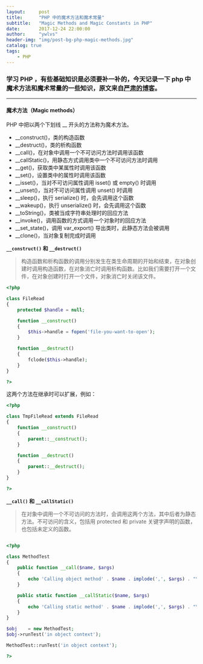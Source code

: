 ```yaml
---
layout:     post
title:      "PHP 中的魔术方法和魔术常量"
subtitle:   "Magic Methods and Magic Constants in PHP"
date:       2017-12-24 22:00:00
author:     "ywlvs"
header-img: "img/post-bg-php-magic-methods.jpg"
catalog: true
tags:
    - PHP
---
```

### 学习 PHP ，有些基础知识是必须要补一补的，今天记录一下 php 中魔术方法和魔术常量的一些知识，原文来自[严肃的博客](http://yansu.org/2014/04/27/magic-methods-and-magic-constants-in-php.html)。

---

#### 魔术方法（Magic methods）

PHP 中把以两个下划线 __ 开头的方法称为魔术方法。

+ __construct()，类的构造函数
+ __destruct()，类的析构函数
+ __call()，在对象中调用一个不可访问方法时调用该函数
+ __callStatic()，用静态方式调用类中一个不可访问方法时调用
+ __get()，获取类中某属性时调用该函数
+ __set()，设置类中的属性时调用该函数
+ __isset()，当对不可访问属性调用 isset() 或 empty() 时调用
+ __unset()，当对不可访问属性调用 unset() 时调用
+ __sleep()，执行 serialize() 时，会先调用这个函数
+ __wakeup()，执行 unserialize() 时，会先调用这个函数
+ __toString()，类被当成字符串处理时的回应方法
+ __invoke()，调用函数的方式调用一个对象时的回应方法
+ __set_state()，调用 var_export() 导出类时，此静态方法会被调用
+ __clone()，当对象复制完成时调用

**`__construct()` 和 `__destruct()`**

> 构造函数和析构函数的调用分别发生在类生命周期的开始和结束，在对象创建时调用构造函数，在对象消亡时调用析构函数。比如我们需要打开一个文件，在对象创建时打开一个文件，对象消亡时关闭该文件。

```php
<?php

class FileRead
{
    protected $handle = null;

    function __construct()
    {
        $this->handle = fopen('file-you-want-to-open');
    }

    function __destruct()
    {
        fclode($this->handle);
    }
}

?>
```

这两个方法在继承时可以扩展，例如：

```php
<?php

class TmpFileRead extends FileRead
{
    function __construct()
    {
        parent::__construct();
    }

    function __destruct()
    {
        parent::__destruct();
    }
}

?>
```

**`__call()` 和 `__callStatic()`**

> 在对象中调用一个不可访问的方法时，会调用这两个方法，其中后者为静态方法。不可访问的含义，包括用 protected 和 private 关键字声明的函数，也包括未定义的函数。

```php

<?php

class MethodTest
{
    public function __call($name, $args)
    {
        echo 'Calling object method' . $name . implode(',', $args) . "\n";
    }

    public static function __callStatic($name, $args)
    {
        echo 'Calling static method' . $name . implode(',', $args) . "\n";
    }
}

$obj    = new MethodTest;
$obj->runTest('in object context');

MethodTest::runTest('in object context');

?>